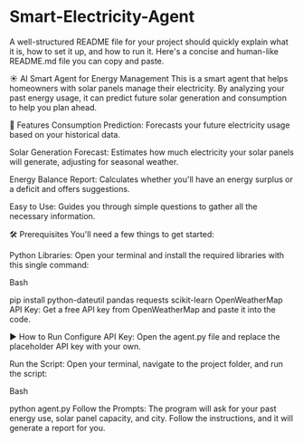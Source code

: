 # Smart-Electricity-Agent
A well-structured README file for your project should quickly explain what it is, how to set it up, and how to run it. Here's a concise and human-like README.md file you can copy and paste.

☀️ AI Smart Agent for Energy Management
This is a smart agent that helps homeowners with solar panels manage their electricity. By analyzing your past energy usage, it can predict future solar generation and consumption to help you plan ahead.

📸 Features
Consumption Prediction: Forecasts your future electricity usage based on your historical data.

Solar Generation Forecast: Estimates how much electricity your solar panels will generate, adjusting for seasonal weather.

Energy Balance Report: Calculates whether you'll have an energy surplus or a deficit and offers suggestions.

Easy to Use: Guides you through simple questions to gather all the necessary information.

🛠️ Prerequisites
You'll need a few things to get started:

Python Libraries: Open your terminal and install the required libraries with this single command:

Bash

pip install python-dateutil pandas requests scikit-learn
OpenWeatherMap API Key: Get a free API key from OpenWeatherMap and paste it into the code.

▶️ How to Run
Configure API Key: Open the agent.py file and replace the placeholder API key with your own.

Run the Script: Open your terminal, navigate to the project folder, and run the script:

Bash

python agent.py
Follow the Prompts: The program will ask for your past energy use, solar panel capacity, and city. Follow the instructions, and it will generate a report for you.
